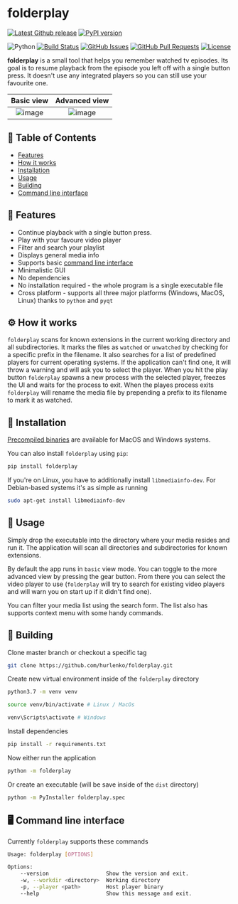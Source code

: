 # folderplay

[![Latest Github release](https://img.shields.io/github/release/hurlenko/folderplay.svg)](https://github.com/hurlenko/folderplay/releases/latest)
[![PyPI version](https://img.shields.io/pypi/v/folderplay.svg)](https://pypi.python.org/pypi/folderplay)

![Python](https://img.shields.io/badge/python-v3.5+-blue.svg)
[![Build Status](https://dev.azure.com/hurlenko/folderplay/_apis/build/status/hurlenko.folderplay?branchName=master)](https://dev.azure.com/hurlenko/folderplay/_build/latest?definitionId=1&branchName=master)
[![GitHub Issues](https://img.shields.io/github/issues/hurlenko/folderplay.svg)](https://github.com/hurlenko/folderplay/issues)
[![GitHub Pull Requests](https://img.shields.io/github/issues-pr/hurlenko/folderplay.svg)](https://github.com/hurlenko/folderplay/pulls)
[![License](https://img.shields.io/badge/license-MIT-blue.svg)](https://opensource.org/licenses/MIT)

**folderplay** is a small tool that helps you remember watched tv episodes. Its goal is to resume playback from the episode you left off with a single button press. It doesn't use any integrated players so you can still use your favourite one.

Basic view             |  Advanced view
:-------------------------:|:-------------------------:
![image](https://user-images.githubusercontent.com/18035960/63596332-adff6000-c5c3-11e9-9174-0c3b5a75d48f.png "Basic view") | ![image](https://user-images.githubusercontent.com/18035960/63641510-83430380-c6b8-11e9-9b16-ee562b2835d9.png "Advanced view")

## 🚩 Table of Contents

- [Features](#-features)
- [How it works](#-how-it-works)
- [Installation](#-installation)
- [Usage](#-usage)
- [Building](#-building)
- [Command line interface](#%EF%B8%8F-command-line-interface)

## 🎨 Features

- Continue playback with a single button press.
- Play with your favoure video player
- Filter and search your playlist
- Displays general media info
- Supports basic [command line interface](#%EF%B8%8F-command-line-interface)
- Minimalistic GUI
- No dependencies
- No installation required - the whole program is a single executable file
- Cross platform - supports all three major platforms (Windows, MacOS, Linux) thanks to `python` and `pyqt`

## ⚙️ How it works

`folderplay` scans for known extensions in the current working directory and all subdirectories. It marks the files as `watched` or `unwatched` by checking for a specific prefix in the filename. It also searches for a list of predefined players for current operating systems. If the application can't find one, it will throw a warning and will ask you to select the player. When you hit the play button `folderplay` spawns a new process with the selected player, freezes the UI and waits for the process to exit. When the playes process exits `folderplay` will rename the media file by prepending a prefix to its filename to mark it as watched.

## 💾 Installation

[Precompiled binaries](https://github.com/hurlenko/folderplay/releases) are available for MacOS and Windows systems.

You can also install `folderplay` using `pip`:

```bash
pip install folderplay
```

If you're on Linux, you have to additionally install `libmediainfo-dev`. For Debian-based systems it's as simple as running

```bash
sudo apt-get install libmediainfo-dev
```

## 📙 Usage

Simply drop the executable into the directory where your media resides and run it. The application will scan all directories and subdirectories for known extensions.

By default the app runs in `basic` view mode. You can toggle to the more advanced view by pressing the gear button. From there you can select the video player to use (`folderplay` will try to search for existing video players and will warn you on start up if it didn't find one).

You can filter your media list using the search form. The list also has supports context menu with some handy commands.

## 🔨 Building

Clone master branch or checkout a specific tag

```bash
git clone https://github.com/hurlenko/folderplay.git
```

Create new virtual environment inside of the `folderplay` directory

```bash
python3.7 -m venv venv

source venv/bin/activate # Linux / MacOs

venv\Scripts\activate # Windows
```

Install dependencies

```bash
pip install -r requirements.txt
```

Now either run the application

```bash
python -m folderplay
```

Or create an executable (will be save inside of the `dist` directory)

```bash
python -m PyInstaller folderplay.spec
```

## 🖥️ Command line interface

Currently `folderplay` supports these commands

```bash
Usage: folderplay [OPTIONS]

Options:
    --version                  Show the version and exit.
    -w, --workdir <directory>  Working directory
    -p, --player <path>        Host player binary
    --help                     Show this message and exit.
```
